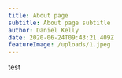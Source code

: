 ```yaml
---
title: About page
subtitle: About page subtitle
author: Daniel Kelly
date: 2020-06-24T09:43:21.409Z
featureImage: /uploads/1.jpeg
---
```

test